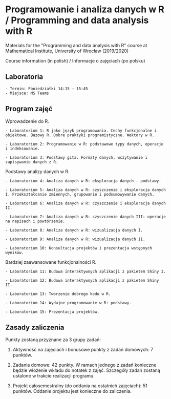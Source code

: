 # Programowanie i analiza danych w R / Programming and data analysis with R

Materials for the "Programming and data analysis with R" course at Mathematical Institute, University of Wrocław (2019/2020)

Course information (in polish) / Informacje o zajęciach (po polsku)

## Laboratoria

    - Termin: Poniedziałki 14:15 — 15:45
    - Miejsce: MS Teams
    
## Program zajęć    

Wprowadzenie do R.

    - Laboratorium 1: R jako język programowania. Cechy funkcjonalne i obiektowe. Bazowy R. Dobre praktyki programistyczne. Wektory w R.
    
    - Laboratorium 2: Programowanie w R: podstawowe typy danych, operacje i indeksowanie. 
    
    - Laboratorium 3: Podstawy gita. Formaty danych, wczytywanie i zapisywanie danych z R. 
    
Podstawy analizy danych w R.
    
    - Laboratorium 4: Analiza danych w R: eksploracja danych - podstawy. 
    
    - Laboratorium 5: Analiza danych w R: czyszczenie i eksploracja danych I. Przekształcanie zmiennych, grupowanie i podsumowywanie danych. 
     
    - Laboratorium 6: Analiza danych w R: czyszczenie i eksploracja danych II. 
    
    - Laboratorium 7: Analiza danych w R: czyszczenie danych III: operacje na napisach i powtórzenie.
    
    - Laboratorium 8: Analiza danych w R: wizualizacja danych I. 
    
    - Laboratorium 9: Analiza danych w R: wizualizacja danych II.
    
    - Laboratorium 10: Konsultacja projektów i prezentacja wstępnych wyników. 
    
Bardziej zaawansowane funkcjonalności R.
    
    - Laboratorium 11: Budowa interaktywnych aplikacji z pakietem Shiny I.
    
    - Laboratorium 12: Budowa interaktywnych aplikacji z pakietem Shiny II. 
    
    - Laboratorium 13: Tworzenie dobrego kodu w R. 
    
    - Laboratorium 14: Wydajne programowanie w R: podstawy. 
    
    - Laboratorium 15: Prezentacja projektów.
    
    
## Zasady zaliczenia

Punkty zostaną przyznane za 3 grupy zadań:

1. Aktywność na zajęciach i bonusowe punkty z zadań domowych: 7 punktów.

2. Zadania domowe: 42 punkty. W ramach jednego z zadań konieczne będzie włożenie wkładu do notatek z zajęć. Szczegóły zadań zostaną ustalone w trakcie realizacji programu.

3. Projekt całosemestralny (do oddania na ostatnich zajęciach): 51 punktów. Oddanie projektu jest konieczne do zaliczenia.
